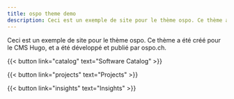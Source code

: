 ```yaml
---
title: ospo theme demo
description: Ceci est un exemple de site pour le thème ospo. Ce thème a été créé pour le CMS Hugo, et a été développé et publié par ospo.ch.
---
```


Ceci est un exemple de site pour le thème ospo. Ce thème a été créé pour le CMS Hugo, et a été développé et publié par ospo.ch.

{{< button link="catalog" text="Software Catalog" >}}

{{< button link="projects" text="Projects" >}}

{{< button link="insights" text="Insights" >}}
